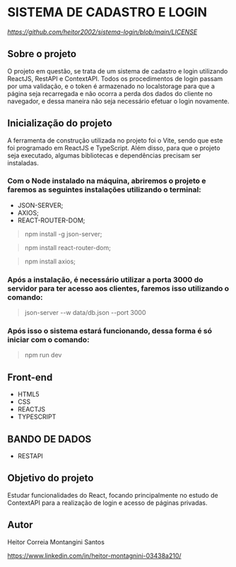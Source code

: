 # SISTEMA DE CADASTRO E LOGIN

*https://github.com/heitor2002/sistema-login/blob/main/LICENSE*

## Sobre o projeto

O projeto em questão, se trata de um sistema de cadastro e login utilizando ReactJS, RestAPI e ContextAPI. Todos os procedimentos de login passam por uma validação, e o token é armazenado no localstorage para que a página seja recarregada e não ocorra a perda dos dados do cliente no navegador, e dessa maneira não seja necessário efetuar o login novamente.

## Inicialização do projeto

A ferramenta de construção utilizada no projeto foi o Vite, sendo que este foi programado em ReactJS e TypeScript. Além disso, para que o projeto seja executado, algumas bibliotecas e dependências precisam ser instaladas.

### Com o Node instalado na máquina, abriremos o projeto e faremos as seguintes instalações utilizando o terminal:

- JSON-SERVER;
- AXIOS;
- REACT-ROUTER-DOM;

> npm install -g json-server;

> npm install react-router-dom;

> npm install axios;

### Após a instalação, é necessário utilizar a porta 3000 do servidor para ter acesso aos clientes, faremos isso utilizando o comando:

> json-server --w data/db.json --port 3000

### Após isso o sistema estará funcionando, dessa forma é só iniciar com o comando:

> npm run dev

## Front-end

- HTML5
- CSS
- REACTJS
- TYPESCRIPT

## BANDO DE DADOS

- RESTAPI

## Objetivo do projeto

Estudar funcionalidades do React, focando principalmente no estudo de ContextAPI para a realização de login e acesso de páginas privadas.

## Autor

Heitor Correia Montangini Santos

https://www.linkedin.com/in/heitor-montagnini-03438a210/
